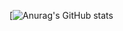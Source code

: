<!---
ibarra2521/ibarra2521 is a ✨ special ✨ repository because its `README.md` (this file) appears on your GitHub profile.
You can click the Preview link to take a look at your changes.
--->

[![Anurag's GitHub stats](https://github-readme-stats.vercel.app/api?username=ibarra2521&show_icons=true&theme=highcontrast)

<!---
![Anurag's GitHub stats](https://github-readme-stats.vercel.app/api?username=anuraghazra&show_icons=true&theme=radical)

dark, radical, merko, gruvbox, tokyonight, onedark, cobalt, synthwave, highcontrast, dracula
--->
